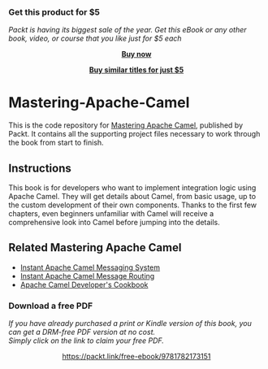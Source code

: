 
### Get this product for $5

<i>Packt is having its biggest sale of the year. Get this eBook or any other book, video, or course that you like just for $5 each</i>


<b><p align='center'>[Buy now](https://packt.link/9781782173151)</p></b>


<b><p align='center'>[Buy similar titles for just $5](https://subscription.packtpub.com/search)</p></b>


# Mastering-Apache-Camel


This is the code repository for [Mastering Apache Camel](https://www.packtpub.com/application-development/mastering-apache-camel?utm_source=github&utm_medium=repository&utm_campaign=9781782173151), published by Packt. It contains all the supporting project files necessary to work through the book from start to finish.

## Instructions
This book is for developers who want to implement integration logic using Apache
Camel. They will get details about Camel, from basic usage, up to the custom
development of their own components.
Thanks to the first few chapters, even beginners unfamiliar with Camel will receive
a comprehensive look into Camel before jumping into the details.


## Related Mastering Apache Camel

* [Instant Apache Camel Messaging System](https://www.packtpub.com/application-development/instant-apache-camel-messaging-system?utm_source=github&utm_medium=repository&utm_campaign=9781782165347)
* [Instant Apache Camel Message Routing](https://www.packtpub.com/application-development/instant-apache-camel-message-routing?utm_source=github&utm_medium=repository&utm_campaign=9781783283477)
* [Apache Camel Developer's Cookbook](https://www.packtpub.com/application-development/apache-camel-developers-cookbook?utm_source=github&utm_medium=repository&utm_campaign=9781782170303)

### Download a free PDF

 <i>If you have already purchased a print or Kindle version of this book, you can get a DRM-free PDF version at no cost.<br>Simply click on the link to claim your free PDF.</i>
<p align="center"> <a href="https://packt.link/free-ebook/9781782173151">https://packt.link/free-ebook/9781782173151 </a> </p>